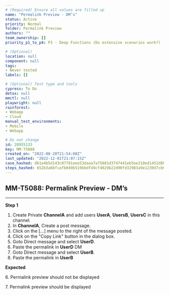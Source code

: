 ```yaml
---
# (Required) Ensure all values are filled up
name: "Permalink Preview - DM’s"
status: Active
priority: Normal
folder: Permalink Preview
authors: ""
team_ownership: []
priority_p1_to_p4: P3 - Deep Functions (Do extensive scenarios work?)

# (Optional)
location: null
component: null
tags: 
- Never tested
labels: []

# (Optional) Test type and tools
cypress: To Do
detox: null
mmctl: null
playwright: null
rainforest: 
- Webapp
- Cloud
manual_test_environments: 
- Mobile
- Webapp

# Do not change
id: 28955133
key: MM-T5088
created_on: "2022-08-20T21:54:08Z"
last_updated: "2022-12-01T21:07:15Z"
case_hashed: d61a4b5d143c07781eee53daaa7a75881d3747441eb5ee210ed1452d8be1ad4e6cd63a93eb4c00a7c08dd94f7fc9cb4e
steps_hashed: 652b3a66fcafb049b519bbdf49cf4029b22d90fd32983a9e1230d7cb62c28490134d6f0c73c5ccbb304be538530e4593
---
```


<!-- (Auto-generated) Based on frontmatter's "key" and "name" -->

## MM-T5088: Permalink Preview - DM’s

---

**Step 1**

1. Create Private **ChannelA** and add users **UserA**, **UsersB**, **UsersC** in this channel.
2. In **ChannelA**, Create a post message.
3. Click on the \[...] menu to the right of the message posted.
4. Click on the "Copy Link" button in the dialog box.
5. Goto Direct message and select **UserD**.
6. Paste the permalink in **UserD** DM
7. Goto Direct message and select **UserB**.
8. Paste the permalink in **UserB**

**Expected**

6\. Permalink preview should not be displayed

7\. Permalink preview should be displayed
